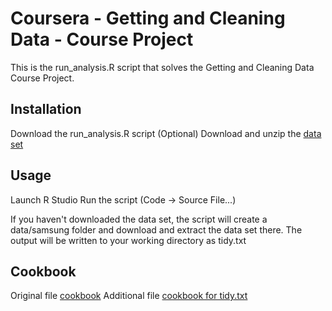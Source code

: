 # Coursera - Getting and Cleaning Data - Course Project
 
This is the run_analysis.R script that solves the Getting and Cleaning Data Course Project.
 
## Installation
 
Download the run_analysis.R script
(Optional) Download and unzip the [data set ](https://d396qusza40orc.cloudfront.net/getdata%2Fprojectfiles%2FUCI%20HAR%20Dataset.zip)

 
## Usage
 
Launch R Studio
Run the script (Code -> Source File...)

If you haven't downloaded the data set, the script will create a data/samsung folder and download and extract the data set there.
The output will be written to your working directory as tidy.txt
 
## Cookbook
 
Original file [cookbook](features.txt)
Additional file [cookbook for tidy.txt](cookbook.txt)
